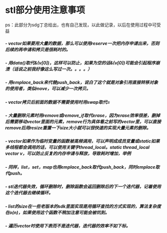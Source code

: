 # stl部分使用注意事项

ps：此部分为sdg丁总给出，也有自己发现，以此做记录，以后在使用过程中可受益

##### -  vector如果要用大量的数据，那么可以使用reserve一次把内存申请出来，否则后续的再申请和拷贝是很耗时的。

##### - 用data()取代&(v[0])，这样可以防止，如果为空的话&(v[0])可能会引起程序崩溃（话说之前我好像这么写过一次。。。。）

##### - 用emplace_back来代替push_back，说白了这个就是对象引用直接转移对象的使用者，类似move，可以减少一次拷贝。

##### - vector拷贝后前面的数据不需要使用时用swap取代=

##### - 大量删除元素时用remove或remove_if取代erase，因为erase效率很差，删掉后需要移动vector里面的元素，remove行为具体看之前写的vector里，可以直接remove后用resize重置一下size大小就可以很快速的实现大量元素的删除。

##### - vector如果作为临时变量的函数被高频调用，可以声明成成员变量或static如果多线程都会调用的话，可以使用关键字thread_local。static thread_local vector<int> v，可以防止反复的内存申请与释放，导致耗时增加，举例

##### - 同样，list，set，map也用emplace_back取代push_back，同时emplace取代push。

##### - stl迭代器失效，循环删除时，删除函数会返回删除后的下一个迭代器，记着使用这个迭代器去继续循环。

##### - list的size在一些老版本的sdk里面实现是用循环查找的方式实现的，算法复杂度在o(n)，如果使用这个函数不稍加注意可能会被坑到。

##### - 遍历vector时使用下表而不是迭代器，迭代器的效率不如下标。

